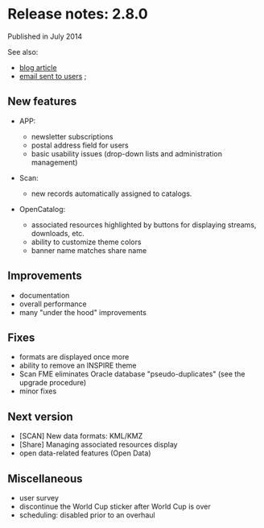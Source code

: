 # Release notes: 2.8.0

Published in July 2014

See also:
* [blog article](http://blog.isogeo.com/une-ergonomie-revisitee-une-valorisation-facilitee-isogeo-v2-8)
* [email sent to users](http://us4.campaign-archive1.com/?u=256352d96aabf0dec0ee32d84&id=6dc56a2972) ;

## New features

* APP:
	* newsletter subscriptions
	* postal address field for users
	* basic usability issues (drop-down lists and administration management)

* Scan:
	* new records automatically assigned to catalogs.

* OpenCatalog:
	* associated resources highlighted by buttons for displaying streams, downloads, etc.
	* ability to customize theme colors
	* banner name matches share name

## Improvements

* documentation
* overall performance
* many "under the hood" improvements

## Fixes

* formats are displayed once more
* ability to remove an INSPIRE theme
* Scan FME eliminates Oracle database "pseudo-duplicates" (see the upgrade procedure)
* minor fixes

## Next version

* [SCAN] New data formats: KML/KMZ
* [Share] Managing associated resources display
* open data-related features (Open Data)

## Miscellaneous

* user survey
* discontinue the World Cup sticker after World Cup is over
* scheduling: disabled prior to an overhaul
